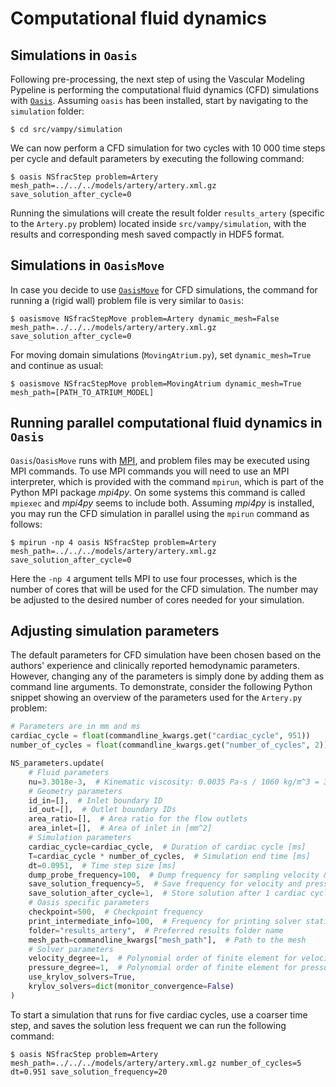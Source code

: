 # Computational fluid dynamics

## Simulations in `Oasis`

Following pre-processing, the next step of using the Vascular Modeling Pypeline is performing the computational fluid
dynamics (CFD) simulations with [`Oasis`](https://github.com/mikaem/Oasis). Assuming `oasis` has been installed, start
by navigating to the `simulation` folder:

``` console
$ cd src/vampy/simulation
```

We can now perform a CFD simulation for two cycles with 10 000 time steps per cycle and default parameters by executing
the following command:

``` console
$ oasis NSfracStep problem=Artery mesh_path=../../../models/artery/artery.xml.gz save_solution_after_cycle=0
```

Running the simulations will create the result folder `results_artery` (specific to the `Artery.py` problem) located
inside `src/vampy/simulation`, with the results and corresponding mesh saved compactly in HDF5 format.

## Simulations in `OasisMove`

In case you decide to use [`OasisMove`](https://github.com/KVSlab/OasisMove) for CFD simulations, the command for
running a (rigid wall) problem file is very similar to `Oasis`:

``` console
$ oasismove NSfracStepMove problem=Artery dynamic_mesh=False mesh_path=../../../models/artery/artery.xml.gz save_solution_after_cycle=0
```

For moving domain simulations (`MovingAtrium.py`), set `dynamic_mesh=True` and continue as usual:

``` console
$ oasismove NSfracStepMove problem=MovingAtrium dynamic_mesh=True mesh_path=[PATH_TO_ATRIUM_MODEL] 
```

## Running parallel computational fluid dynamics in `Oasis`

`Oasis`/`OasisMove` runs with [MPI](https://mpi4py.readthedocs.io/en/stable/), and problem files may be executed using
MPI commands. To use MPI commands you will need to use an MPI interpreter, which is provided with the command `mpirun`,
which is part of the Python MPI package *mpi4py*. On some systems this command is called `mpiexec` and *mpi4py* seems to
include both. Assuming *mpi4py* is installed, you may run the CFD simulation in parallel using the `mpirun` command as
follows:

``` console
$ mpirun -np 4 oasis NSfracStep problem=Artery mesh_path=../../../models/artery/artery.xml.gz save_solution_after_cycle=0
```

Here the `-np 4` argument tells MPI to use four processes, which is the number of cores that will be used for the CFD
simulation. The number may be adjusted to the desired number of cores needed for your simulation.

## Adjusting simulation parameters

The default parameters for CFD simulation have been chosen based on the authors' experience and clinically reported
hemodynamic parameters. However, changing any of the parameters is simply done by adding them as command line arguments.
To demonstrate, consider the following Python snippet showing an overview of the parameters used for the `Artery.py`
problem:

``` Python
# Parameters are in mm and ms
cardiac_cycle = float(commandline_kwargs.get("cardiac_cycle", 951))
number_of_cycles = float(commandline_kwargs.get("number_of_cycles", 2))

NS_parameters.update(
    # Fluid parameters
    nu=3.3018e-3,  # Kinematic viscosity: 0.0035 Pa-s / 1060 kg/m^3 = 3.3018E-6 m^2/s = 3.3018-3 mm^2/ms
    # Geometry parameters
    id_in=[],  # Inlet boundary ID
    id_out=[],  # Outlet boundary IDs
    area_ratio=[],  # Area ratio for the flow outlets
    area_inlet=[],  # Area of inlet in [mm^2]
    # Simulation parameters
    cardiac_cycle=cardiac_cycle,  # Duration of cardiac cycle [ms]
    T=cardiac_cycle * number_of_cycles,  # Simulation end time [ms]
    dt=0.0951,  # Time step size [ms]
    dump_probe_frequency=100,  # Dump frequency for sampling velocity & pressure at probes along the centerline
    save_solution_frequency=5,  # Save frequency for velocity and pressure field
    save_solution_after_cycle=1,  # Store solution after 1 cardiac cycle
    # Oasis specific parameters
    checkpoint=500,  # Checkpoint frequency
    print_intermediate_info=100,  # Frequency for printing solver statistics
    folder="results_artery",  # Preferred results folder name
    mesh_path=commandline_kwargs["mesh_path"],  # Path to the mesh
    # Solver parameters
    velocity_degree=1,  # Polynomial order of finite element for velocity. Normally linear (1) or quadratic (2)
    pressure_degree=1,  # Polynomial order of finite element for pressure. Normally linear (1)
    use_krylov_solvers=True,
    krylov_solvers=dict(monitor_convergence=False)
)
```

To start a simulation that runs for five cardiac cycles, use a coarser time step, and saves the solution less frequent
we can run the following command:

``` console
$ oasis NSfracStep problem=Artery mesh_path=../../../models/artery/artery.xml.gz number_of_cycles=5 dt=0.951 save_solution_frequency=20
```
